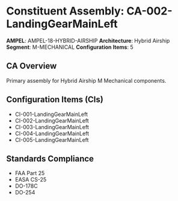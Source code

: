 # Constituent Assembly: CA-002-LandingGearMainLeft

**AMPEL**: AMPEL-18-HYBRID-AIRSHIP
**Architecture**: Hybrid Airship
**Segment**: M-MECHANICAL
**Configuration Items**: 5

## CA Overview
Primary assembly for Hybrid Airship M Mechanical components.

## Configuration Items (CIs)
- CI-001-LandingGearMainLeft
- CI-002-LandingGearMainLeft
- CI-003-LandingGearMainLeft
- CI-004-LandingGearMainLeft
- CI-005-LandingGearMainLeft

## Standards Compliance
- FAA Part 25
- EASA CS-25
- DO-178C
- DO-254
